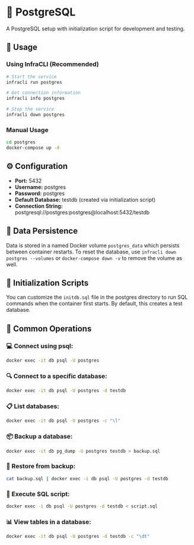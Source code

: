 # 🐘 PostgreSQL

A PostgreSQL setup with initialization script for development and testing.

## 🚀 Usage

### Using InfraCLI (Recommended)

```bash
# Start the service
infracli run postgres

# Get connection information
infracli info postgres

# Stop the service
infracli down postgres
```

### Manual Usage

```bash
cd postgres
docker-compose up -d
```

## ⚙️ Configuration

- **Port:** 5432
- **Username:** postgres
- **Password:** postgres
- **Default Database:** testdb (created via initialization script)
- **Connection String:** postgresql://postgres:postgres@localhost:5432/testdb

## 💾 Data Persistence

Data is stored in a named Docker volume `postgres_data` which persists between container restarts. To reset the database, use `infracli down postgres --volumes` or `docker-compose down -v` to remove the volume as well.

## 📄 Initialization Scripts

You can customize the `initdb.sql` file in the postgres directory to run SQL commands when the container first starts. By default, this creates a test database.

## 🔧 Common Operations

### 💻 Connect using psql:
```bash
docker exec -it db psql -U postgres
```

### 🔍 Connect to a specific database:
```bash
docker exec -it db psql -U postgres -d testdb
```

### 📋 List databases:
```bash
docker exec -it db psql -U postgres -c "\l"
```

### 📦 Backup a database:
```bash
docker exec -it db pg_dump -U postgres testdb > backup.sql
```

### 🔄 Restore from backup:
```bash
cat backup.sql | docker exec -i db psql -U postgres -d testdb
```

### 📄 Execute SQL script:
```bash
docker exec -i db psql -U postgres -d testdb < script.sql
```

### 📊 View tables in a database:
```bash
docker exec -it db psql -U postgres -d testdb -c "\dt"
```